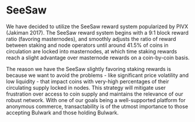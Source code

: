 # SeeSaw

We have decided to utilize the SeeSaw reward system popularized by PIVX (Jakiman 2017). The SeeSaw reward system begins with a 9:1 block reward ratio (favoring masternodes), and smoothly adjusts the ratio of reward between staking and node operators until around 41.5% of coins in circulation are locked into masternodes, at which time staking rewards reach a slight advantage over masternode rewards on a coin-by-coin basis.

The reason we have the SeeSaw slightly favoring staking rewards is because we want to avoid the problems - like significant price volatility and low liquidity - that impact coins with very-high percentages of their circulating supply locked in nodes. This strategy will mitigate user frustration over access to coin supply and maintains the relevance of our robust network. With one of our goals being a well-supported platform for anonymous commerce, transactability is of the utmost importance to those accepting Bulwark and those holding Bulwark.
